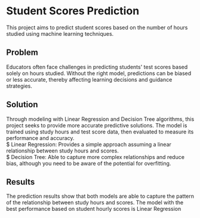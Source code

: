 # Student Scores Prediction
This project aims to predict student scores based on the number of hours studied using machine learning techniques.
<br>
## Problem
Educators often face challenges in predicting students' test scores based solely on hours studied. Without the right model, predictions can be biased or less accurate, thereby affecting learning decisions and guidance strategies.

## Solution
Through modeling with Linear Regression and Decision Tree algorithms, this project seeks to provide more accurate predictive solutions. The model is trained using study hours and test score data, then evaluated to measure its performance and accuracy.<br>
$ Linear Regression: Provides a simple approach assuming a linear relationship between study hours and scores.<br>
$ Decision Tree: Able to capture more complex relationships and reduce bias, although you need to be aware of the potential for overfitting.

## Results
The prediction results show that both models are able to capture the pattern of the relationship between study hours and scores. The model with the best performance based on student hourly scores is Linear Regression
